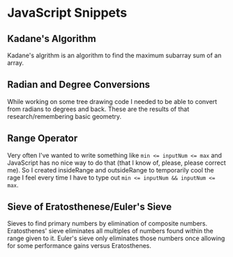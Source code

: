 # JavaScript Snippets

## Kadane's Algorithm

Kadane's algrithm is an algorithm to find the maximum subarray sum of an array.

## Radian and Degree Conversions

While working on some tree drawing code I needed to be able to convert from radians to degrees and back. These are the results of that research/remembering basic geometry.

## Range Operator

Very often I've wanted to write something like `min <= inputNum <= max` and JavaScript has no nice way to do that (that I know of, please, please correct me). So I created insideRange and outsideRange to temporarily cool the rage I feel every time I have to type out `min <= inputNum && inputNum <= max`.

## Sieve of Eratosthenese/Euler's Sieve

Sieves to find primary numbers by elimination of composite numbers. Eratosthenes' sieve eliminates all multiples of numbers found within the range given to it. Euler's sieve only eliminates those numbers once allowing for some performance gains versus Eratosthenes.
